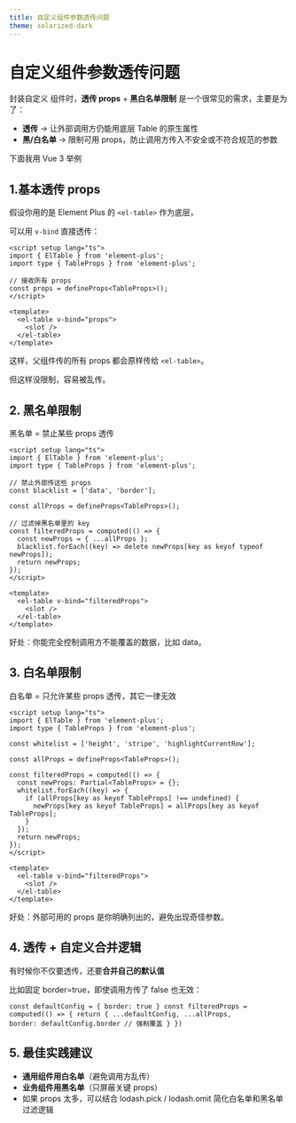 ```yaml
---
title: 自定义组件参数透传问题
theme: solarized-dark
---
```


# 自定义组件参数透传问题

封装自定义 组件时，**透传 props** + **黑白名单限制** 是一个很常见的需求，主要是为了：

- **透传** → 让外部调用方仍能用底层 Table 的原生属性
- **黑/白名单** → 限制可用 props，防止调用方传入不安全或不符合规范的参数

下面我用 Vue 3 举例

## 1.基本透传 props

假设你用的是 Element Plus 的 `<el-table>` 作为底层，

可以用 `v-bind` 直接透传：

```vue
<script setup lang="ts">
import { ElTable } from 'element-plus';
import type { TableProps } from 'element-plus';

// 接收所有 props
const props = defineProps<TableProps>();
</script>

<template>
  <el-table v-bind="props">
    <slot />
  </el-table>
</template>
```

这样，父组件传的所有 props 都会原样传给 `<el-table>`。

但这样没限制，容易被乱传。

## 2. 黑名单限制

黑名单 = 禁止某些 props 透传

```vue
<script setup lang="ts">
import { ElTable } from 'element-plus';
import type { TableProps } from 'element-plus';

// 禁止外部传这些 props
const blacklist = ['data', 'border'];

const allProps = defineProps<TableProps>();

// 过滤掉黑名单里的 key
const filteredProps = computed(() => {
  const newProps = { ...allProps };
  blacklist.forEach((key) => delete newProps[key as keyof typeof newProps]);
  return newProps;
});
</script>

<template>
  <el-table v-bind="filteredProps">
    <slot />
  </el-table>
</template>
```

好处：你能完全控制调用方不能覆盖的数据，比如 data。

## 3. 白名单限制

白名单 = 只允许某些 props 透传，其它一律无效

```vue
<script setup lang="ts">
import { ElTable } from 'element-plus';
import type { TableProps } from 'element-plus';

const whitelist = ['height', 'stripe', 'highlightCurrentRow'];

const allProps = defineProps<TableProps>();

const filteredProps = computed(() => {
  const newProps: Partial<TableProps> = {};
  whitelist.forEach((key) => {
    if (allProps[key as keyof TableProps] !== undefined) {
      newProps[key as keyof TableProps] = allProps[key as keyof TableProps];
    }
  });
  return newProps;
});
</script>

<template>
  <el-table v-bind="filteredProps">
    <slot />
  </el-table>
</template>
```

 好处：外部可用的 props 是你明确列出的，避免出现奇怪参数。

## 4. 透传 + 自定义合并逻辑

有时候你不仅要透传，还要**合并自己的默认值**

比如固定 border=true，即使调用方传了 false 也无效：

```vue
const defaultConfig = { border: true } const filteredProps = computed(() => { return { ...defaultConfig, ...allProps,
border: defaultConfig.border // 强制覆盖 } })
```

## 5. 最佳实践建议

- **通用组件用白名单**（避免调用方乱传）
- **业务组件用黑名单**（只屏蔽关键 props）
- 如果 props 太多，可以结合 lodash.pick / lodash.omit 简化白名单和黑名单过滤逻辑
